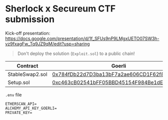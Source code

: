 # Sherlock x Secureum CTF submission

Kick-off presentation: https://docs.google.com/presentation/d/1f_SFUs9nP9LMgxUETO07SW3h-vz9fxagFw_Tq9JZ9qM/edit?usp=sharing

> Don't deploy the solution (`Exploit.sol`) to a public chain!

| Contract               | Goerli                                                                                                                       |
| ---------------------- | ---------------------------------------------------------------------------------------------------------------------------- |
| StableSwap2.sol | [0x784fDb22d7D3ba13bF7a2ae606CD1F62f8C7765e](https://goerli.etherscan.io/address/0x784fDb22d7D3ba13bF7a2ae606CD1F62f8C7765e) |
| Setup.sol              | [0xc463cB02541bFF05BBD45154F984Be1dEe958d59](https://goerli.etherscan.io/address/0xc463cB02541bFF05BBD45154F984Be1dEe958d59) |

`.env` file

```
ETHERSCAN_API=
ALCHEMY_API_KEY_GOERLI=
PRIVATE_KEY=
```